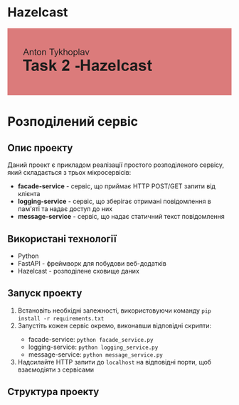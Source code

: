 # Hazelcast
<img src="https://github.com/mrotonik/mrotonik/blob/master/edit2.png" alt="альтернативный текст">

</head>
<body>
<h1>Розподілений сервіс</h1>

<h2>Опис проекту</h2>
<p>Даний проект є прикладом реалізації простого розподіленого сервісу, який складається з трьох мікросервісів:</p>
<ul>
    <li><strong>facade-service</strong> - сервіс, що приймає HTTP POST/GET запити від клієнта</li>
    <li><strong>logging-service</strong> - сервіс, що зберігає отримані повідомлення в пам'яті та надає доступ до них</li>
    <li><strong>message-service</strong> - сервіс, що надає статичний текст повідомлення</li>
</ul>

<h2>Використані технології</h2>
<ul>
    <li>Python</li>
    <li>FastAPI - фреймворк для побудови веб-додатків</li>
    <li>Hazelcast - розподілене сховище даних</li>
</ul>

<h2>Запуск проекту</h2>
<ol>
    <li>Встановіть необхідні залежності, використовуючи команду <code>pip install -r requirements.txt</code></li>
    <li>Запустіть кожен сервіс окремо, виконавши відповідні скрипти:</li>
    <ul>
        <li>facade-service: <code>python facade_service.py</code></li>
        <li>logging-service: <code>python logging_service.py</code></li>
        <li>message-service: <code>python message_service.py</code></li>
    </ul>
    <li>Надсилайте HTTP запити до <code>localhost</code> на відповідні порти, щоб взаємодіяти з сервісами</li>
</ol>

<h2>Структура проекту</h2>
<pre>
